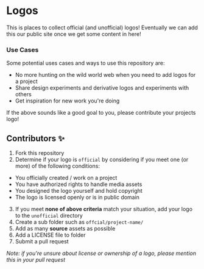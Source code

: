 Logos
=====

This is places to collect official (and unofficial) logos! Eventually we can add this our public site once we get some content in here!

### Use Cases

Some potential uses cases and ways to use this repository are:

- No more hunting on the wild world web when you need to add logos for a project
- Share design experiments and derivative logos and experiments with others
- Get inspiration for new work you're doing

If the above sounds like a good goal to you, please contribute your projects logo!

## Contributors ✨

1. Fork this repository
2. Determine if your logo is `official` by considering if you meet one (or more) of the following conditions:
  - You officially created / work on a project
  - You have authorized rights to handle media assets
  - You designed the logo yourself and hold copyright
  - The logo is licensed openly or is in public domain
3. If you meet **none of above criteria** match your situation, add your logo to the `unofficial` directory
4. Create a sub folder such as `offcial/project-name/`
5. Add as many **source** assets as possible
6. Add a LICENSE file to folder
4. Submit a pull request

*Note: if you're unsure about license or ownership of a logo, please  mention this in your pull request*
